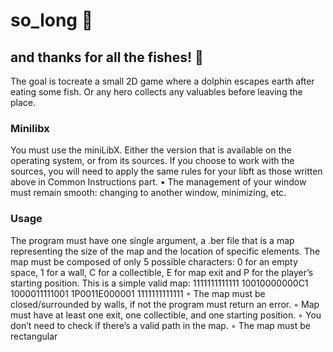 # so_long :dolphin:
## and thanks for all the fishes! :tropical_fish:
The goal is tocreate a small 2D game where a dolphin escapes earth after eating some fish. Or any hero
collects any valuables before leaving the place.

### Minilibx
You must use the miniLibX. Either the version that is available on the operating
system, or from its sources. If you choose to work with the sources, you will
need to apply the same rules for your libft as those written above in Common
Instructions part.
• The management of your window must remain smooth: changing to another window, minimizing, etc.

### Usage
The program must have one single argument, a .ber file that is a map representing the size of the map and the location of specific elements.
The map must be composed of only 5 possible characters: 0 for an empty
space, 1 for a wall, C for a collectible, E for map exit and P for the player’s
starting position.
This is a simple valid map:
1111111111111
10010000000C1
1000011111001
1P0011E000001
1111111111111
◦ The map must be closed/surrounded by walls, if not the program must return
an error.
◦ Map must have at least one exit, one collectible, and one starting position.
◦ You don’t need to check if there’s a valid path in the map.
◦ The map must be rectangular
